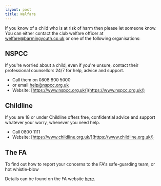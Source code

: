 ```yaml
---
layout: post
title: Welfare
---
```


If you know of a child who is at risk of harm then please let someone know. You can either contact the club welfare officer at <a href="mailto:welfare@barmingyouth.co.uk">welfare@barmingyouth.co.uk</a> or one of the following organisations:

## NSPCC

If you're worried about a child, even if you're unsure, contact their professional counsellors 24/7 for help, advice and support. 

* Call them on 0808 800 5000 
* or email help@nspcc.org.uk
* Website: [https://www.nspcc.org.uk/](https://www.nspcc.org.uk/) 


## Childline 

If you are 18 or under Childline offers free, confidential advice and support whatever your worry, whenever you need help.

* Call 0800 1111
* Website: [https://www.childline.org.uk/](https://www.childline.org.uk/)

## The FA

To find out how to report your concerns to the FA's safe-guarding team, or hot whistle-blow

Details can be found on the FA website [here](http://www.thefa.com/football-rules-governance/safeguarding/reporting-concerns).

